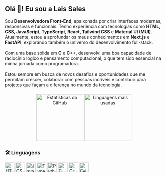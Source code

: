 <h2 align="left">Olá 👋! Eu sou a Lais Sales</h2>

<p align="left"> Sou <strong>Desenvolvedora Front-End</strong>, apaixonada por criar interfaces modernas, responsivas e funcionais. Tenho experiência com tecnologias como <strong>HTML, CSS, JavaScript, TypeScript, React, Tailwind CSS</strong> e <strong>Material UI (MUI)</strong>. Atualmente, estou a aprofundar os meus conhecimentos em <strong>Next.js</strong> e <strong>FastAPI</strong>, explorando também o universo do desenvolvimento full-stack.<br><br> Com uma base sólida em <strong>C</strong> e <strong>C++</strong>, desenvolvi uma boa capacidade de raciocínio lógico e pensamento computacional, o que tem sido essencial na minha jornada como programadora.<br><br> Estou sempre em busca de novos desafios e oportunidades que me permitam crescer, colaborar com pessoas incríveis e contribuir para projetos que façam a diferença no mundo da tecnologia. </p>

###

<div align="center">
  <img src="https://github-readme-stats.vercel.app/api?username=maurodesouza&hide_title=false&hide_rank=false&show_icons=true&include_all_commits=true&count_private=true&disable_animations=false&theme=dracula&locale=pt-br&hide_border=false" height="150" alt="Estatísticas do GitHub" />
  <img src="https://github-readme-stats.vercel.app/api/top-langs?username=maurodesouza&locale=pt-br&hide_title=false&layout=compact&card_width=320&langs_count=5&theme=dracula&hide_border=false" height="150" alt="Linguagens mais usadas" />
</div>

<div align="left">
  <h3>🛠️ Linguagens</h3>

  <img src="https://cdn.jsdelivr.net/gh/devicons/devicon/icons/html5/html5-original.svg" height="30" title="HTML5"/>
  <img src="https://cdn.jsdelivr.net/gh/devicons/devicon/icons/css3/css3-original.svg" height="30" title="CSS3"/>
  <img src="https://cdn.jsdelivr.net/gh/devicons/devicon/icons/javascript/javascript-original.svg" height="30" title="JavaScript"/>
  <img src="https://cdn.jsdelivr.net/gh/devicons/devicon/icons/typescript/typescript-original.svg" height="30" title="TypeScript"/>
  <img src="https://cdn.jsdelivr.net/gh/devicons/devicon/icons/python/python-original.svg" height="30" title="Python"/>
  <img src="https://cdn.jsdelivr.net/gh/devicons/devicon/icons/c/c-original.svg" height="30" title="C"/>
  <img src="https://cdn.jsdelivr.net/gh/devicons/devicon/icons/cplusplus/cplusplus-original.svg" height="30" title="C++"/>
  <img src="https://cdn.jsdelivr.net/gh/devicons/devicon/icons/csharp/csharp-original.svg" height="30" title="C#"/>
</div>

